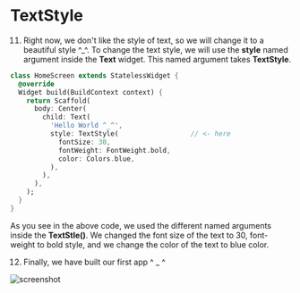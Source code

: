 # TextStyle

11. Right now, we don't like the style of text, so we will change it to a beautiful style ^\_^. To change the text style, we will use the **style** named argument inside the **Text** widget. This named argument takes **TextStyle**.

```dart
class HomeScreen extends StatelessWidget {
  @override
  Widget build(BuildContext context) {
    return Scaffold(
      body: Center(
        child: Text(
          'Hello World ^_^',
          style: TextStyle(                  // <- here
            fontSize: 30,
            fontWeight: FontWeight.bold,
            color: Colors.blue,
          ),
        ),
      ),
    );
  }
}
```

As you see in the above code, we used the different named arguments inside the **TextStle()**. We changed the font size of the text to 30, font-weight to bold style, and we change the color of the text to blue color.

12. Finally, we have built our first app ^ \_ ^

![screenshot](https://lh5.googleusercontent.com/T-ad6-E0KUwvPl4HClTqw-K2Njv2zFIJJr5mJ6kjTPoYiVTw2-wxuO5SvwGswx4wg0jAHu_afi0wTGW6FqA8VgNxokpJ_-_eCSQNHho8ZWVTN_axGsQP2IAywGgyJtMTOqA-h_KP)
